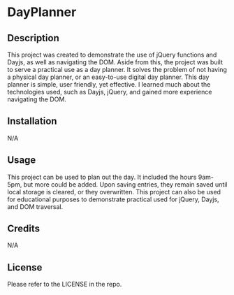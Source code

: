 # DayPlanner

## Description

This project was created to demonstrate the use of jQuery functions and Dayjs, as well as navigating the DOM. Aside from this, the project was built to serve a practical use as a day planner. It solves the problem of not having a physical day planner, or an easy-to-use digital day planner. This day planner is simple, user friendly, yet effective. I learned much about the technologies used, such as Dayjs, jQuery, and gained more experience navigating the DOM. 

## Installation

N/A

## Usage

This project can be used to plan out the day. It included the hours 9am-5pm, but more could be added. Upon saving entries, they remain saved until local storage is cleared, or they overwritten. This project can also be used for educational purposes to demonstrate practical used for jQuery, Dayjs, and DOM traversal.

## Credits

N/A

## License

Please refer to the LICENSE in the repo.